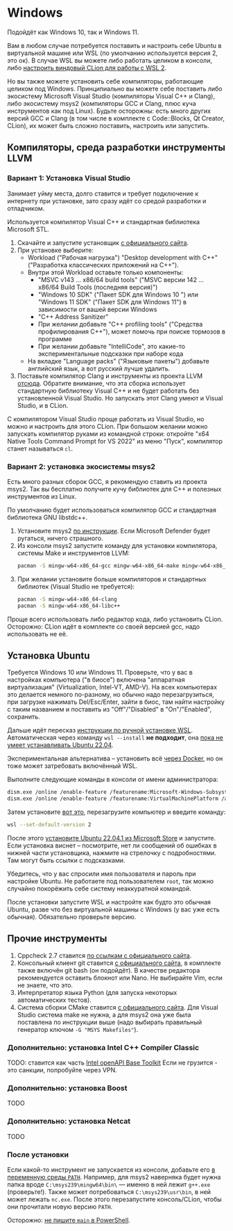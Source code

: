 # Windows
Подойдёт как Windows 10, так и Windows 11.

Вам в любом случае потребуется поставить и настроить себе Ubuntu в виртуальной машине или WSL (по умолчанию используется версия 2, это ок).
В случае WSL вы можете либо работать целиком в консоли, либо [настроить виндовый CLion для работы с WSL 2](https://www.jetbrains.com/help/clion/how-to-use-wsl-development-environment-in-product.html).

Но вы также можете установить себе компиляторы, работающие целиком под Windows.
Принципиально вы можете себе поставить либо экосистему Microsoft Visual Studio (компиляторы Visual C++ и Clang), либо экосистему msys2 (компиляторы GCC и Clang, плюс куча инструментов как под Linux).
Будьте осторожны: есть много других версий GCC и Clang (в том числе в комплекте с Code::Blocks, Qt Creator, CLion), их может быть сложно поставить, настроить или запустить.

## Компиляторы, среда разработки инструменты LLVM
### Вариант 1: Установка Visual Studio
Занимает уйму места, долго ставится и требует подключение к интернету при установке, зато сразу идёт со средой разработки и отладчиком.

Используется компилятор Visual C++ и стандартная библиотека Microsoft STL.

1. Скачайте и запустите установщик [с официального сайта](https://visualstudio.microsoft.com/ru/thank-you-downloading-visual-studio/?sku=Community&channel=Release&version=VS2022&source=VSLandingPage&cid=2030&passive=false).
2. При установке выберите:
    * Workload ("Рабочая нагрузка") "Desktop development with C++" ("Разработка классических приложений на C++").
    * Внутри этой Workload оставьте только компоненты:
        * "MSVC v143 ... x86/64 build tools" ("MSVC версии 142 ... x86/64 Build Tools (последняя версия)")
        * "Windows 10 SDK" ("Пакет SDK для Windows 10 ") или "Windows 11 SDK" ("Пакет SDK для Windows 11") в зависимости от вашей версии Windows
        * "C++ Address Sanitizer"
        * При желании добавьте "C++ profiling tools" ("Средства профилирования C++"), может помочь при поиске тормозов в программе
        * При желании добавьте "IntelliCode", это какие-то экспериментальные подсказки при наборе кода
    * На вкладке "Language packs" ("Языковые пакеты") добавьте английский язык, а вот русский лучше удалить.
3. Поставьте компилятор Clang и инструменты из проекта LLVM [отсюда](https://github.com/llvm/llvm-project/releases/download/llvmorg-14.0.6/LLVM-14.0.6-win64.exe).
   Обратите внимание, что эта сборка использует стандартную библиотеку Visual C++ и не будет работать без установленной Visual Studio.
   Но запускать этот Clang умеют и Visual Studio, и в CLion.

С компилятором Visual Studio проще работать из Visual Studio, но можно и настроить для этого CLion.
При большом желании можно запускать компилятор руками из командной строки: откройте "x64 Native Tools Command Prompt for VS 2022" из меню "Пуск", компилятор станет называться `cl`.

### Вариант 2: установка экосистемы msys2
Есть много разных сборок GCC, я рекомендую ставить из проекта msys2. Так вы бесплатно получите кучу библиотек для C++ и полезных инструментов из Linux.

По умолчанию будет использоваться компилятор GCC и стандартная библиотека GNU libstdc++.

1. Установите msys2 [по инструкции](https://www.msys2.org/).
   Если Microsoft Defender будет ругаться, ничего страшного.
2. Из консоли msys2 запустите команду для установки компилятора, системы Make и инструментов LLVM:
   ```bash
   pacman -S mingw-w64-x86_64-gcc mingw-w64-x86_64-make mingw-w64-x86_64-clang mingw-w64-x86_64-clang-tools-extra
   ```
3. При желании установите больше компиляторов и стандартных библиотек (Visual Studio не требуется):
   ```bash
   pacman -S mingw-w64-x86_64-clang
   pacman -S mingw-w64-x86_64-libc++
   ```

Проще всего использовать либо редактор кода, либо установить CLion.
Осторожно: CLion идёт в комплекте со своей версией gcc, надо использовать не её.

## Установка Ubuntu
Требуется Windows 10 или Windows 11.
Проверьте, что у вас в настройках компьютера ("в биосе") включена "аппаратная виртуализация" (Virtualization, Intel-VT, AMD-V).
На всех компьютерах это делается немного по-разному, но обычно надо перезагрузиться, при загрузке нажимать Del/Esc/Enter,
зайти в биос, там найти настройку с таким названием и поставить из "Off"/"Disabled" в "On"/"Enabled", сохранить.

Дальше идёт пересказ [инструкции по ручной установке WSL](https://docs.microsoft.com/ru-ru/windows/wsl/install-manual).
Автоматическая через команду `wsl --install` **не подходит**, она [пока не умеет устанавливать Ubuntu 22.04](https://github.com/microsoft/WSL/issues/8402).

Экспериментальная альтернатива – установить всё [через Docker](https://github.com/hse-spb-2022-cpp/hse-cpp-docker), но он
тоже может затребовать включённый WSL.

Выполните следующие команды в консоли от имени администратора:

```bash
dism.exe /online /enable-feature /featurename:Microsoft-Windows-Subsystem-Linux /all /norestart
dism.exe /online /enable-feature /featurename:VirtualMachinePlatform /all /norestart
```

Затем установите [вот это](https://wslstorestorage.blob.core.windows.net/wslblob/wsl_update_x64.msi), перезагрузите компьютер и введите команду:

```bash
wsl --set-default-version 2
```

После этого [установите Ubuntu 22.04.1 из Microsoft Store](https://www.microsoft.com/p/ubuntu/9PN20MSR04DW) и запустите.
Если установка виснет – посмотрите, нет ли сообщений об ошибках в нижней части установщика, нажмите на стрелочку с подробностями.
Там могут быть ссылки с подсказками.

Убедитесь, что у вас спросили имя пользователя и пароль при настройке Ubuntu.
Не работаете под пользователем `root`, так можно случайно покорёжить себе систему неаккуратной командой.

После установки запустите WSL и настройте как будто это обычная Ubuntu, разве что без виртуальной машины с Windows (у вас уже есть обычная).
Обязательно проверьте версию.

## Прочие инструменты
1. Cppcheck 2.7 ставится [по ссылкам с официального сайта](https://github.com/danmar/cppcheck/releases/download/2.7/cppcheck-2.7-x64-Setup.msi).
2. Консольный клиент git ставится [с официального сайта](https://git-scm.com/download/win), в комплекте также включён git bash (он подойдёт).
   В качестве редактора рекомендуется оставить блокнот или Nano. Не выбирайте Vim, если не знаете, что это.
3. Интерпретатор языка Python (для запуска некоторых автоматических тестов).
4. Система сборки CMake ставится [с официального сайта](https://cmake.org/download).
   Для Visual Studio система make не нужна, а для msys2 она уже была поставлена по инструкции выше (надо выбирать правильный генератор ключом `-G "MSYS Makefiles"`).

### Дополнительно: установка Intel C++ Compiler Classic
TODO: ставится как часть [Intel openAPI Base Toolkit](https://www.intel.com/content/www/us/en/developer/tools/oneapi/base-toolkit-download.html)
Если не грузится - это санкции, попробуйте через VPN.

### Дополнительно: установка Boost
TODO

### Дополнительно: установка Netcat
TODO

### После установки
Если какой-то инструмент не запускается из консоли, добавьте его [в переменную среды `PATH`](https://nicothin.pro/page/windows-path).
Например, для msys2 наверняка будет нужна папка вроде `C:\msys239\mingw64\bin\` — именно в ней лежит `g++.exe` (проверьте!).
Также может потребоваться `C:\msys239\usr\bin`, в ней может лежать `nc.exe`.
После этого перезапустите консоль/CLion, чтобы они прочитали новую версию `PATH`.

Осторожно: [не пишите `main` в PowerShell](https://stackoverflow.com/questions/46460771/why-does-running-main-in-powershell-open-my-mouse-properties).
